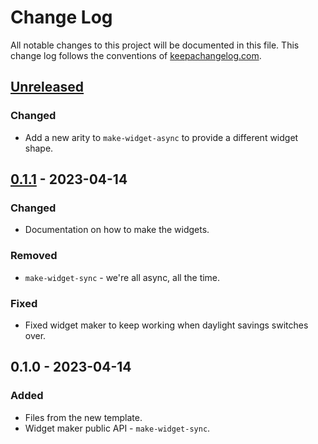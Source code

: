 # Change Log
All notable changes to this project will be documented in this file. This change log follows the conventions of [keepachangelog.com](http://keepachangelog.com/).

## [Unreleased]
### Changed
- Add a new arity to `make-widget-async` to provide a different widget shape.

## [0.1.1] - 2023-04-14
### Changed
- Documentation on how to make the widgets.

### Removed
- `make-widget-sync` - we're all async, all the time.

### Fixed
- Fixed widget maker to keep working when daylight savings switches over.

## 0.1.0 - 2023-04-14
### Added
- Files from the new template.
- Widget maker public API - `make-widget-sync`.

[Unreleased]: https://sourcehost.site/your-name/kafka-clojure-example/compare/0.1.1...HEAD
[0.1.1]: https://sourcehost.site/your-name/kafka-clojure-example/compare/0.1.0...0.1.1
